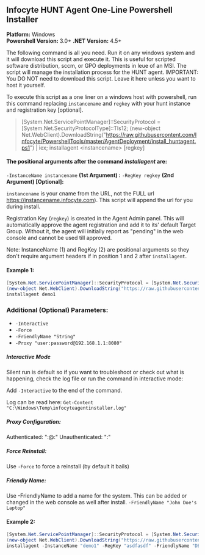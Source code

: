 ## Infocyte HUNT Agent One-Line Powershell Installer  
**Platform:** Windows  
**Powershell Version:** 3.0+
**.NET Version:** 4.5+

The following command is all you need. Run it on any windows system and it will download this script and execute it. This is useful for scripted software distribution, sccm, or GPO deployments in leue of an MSI. The script will manage the installation process for the HUNT agent. IMPORTANT: You DO NOT need to download this script. Leave it here unless you want to host it yourself.

To execute this script as a one liner on a windows host with powershell, run this command replacing `instancename` and `regkey` with your hunt instance <mandatory> and registration key [optional].


> [System.Net.ServicePointManager]::SecurityProtocol = [System.Net.SecurityProtocolType]::Tls12; (new-object Net.WebClient).DownloadString("https://raw.githubusercontent.com/Infocyte/PowershellTools/master/AgentDeployment/install_huntagent.ps1") | iex; installagent \<instancename\> [regkey]


#### The positional arguments after the command *installagent* are:  
`-InstanceName instancename` **(1st Argument) <Manadatory>:**
`-RegKey regkey` **(2nd Argument) [Optional]:**

`instancename` is your cname from the URL, not the FULL url https://instancename.infocyte.com). This script will append the url for you during install.

Registration Key (`regkey`) is created in the Agent Admin panel. This will automatically approve the agent registration and add it to its' default Target Group. Without it, the agent will initially report as "pending" in the web console and cannot be used till approved.

Note: InstanceName (1) and RegKey (2) are positional arguments so they don't require argument headers if in position 1 and 2 after `installagent`.


#### Example 1:  
```powershell
[System.Net.ServicePointManager]::SecurityProtocol = [System.Net.SecurityProtocolType]::Tls12;
(new-object Net.WebClient).DownloadString("https://raw.githubusercontent.com/Infocyte/PowershellTools/master/AgentDeployment/install_huntagent.ps1") | iex;
installagent demo1
```

### Additional (Optional) Parameters:
* `-Interactive`
* `-Force`
* `-FriendlyName "String"`
* `-Proxy "user:password@192.168.1.1:8080"`


##### Interactive Mode
Silent run is default so if you want to troubleshoot or check out what is happening, check the log file or run the command in interactive mode:

Add `-Interactive` to the end of the command.

Log can be read here:
`Get-Content "C:\Windows\Temp\infocyteagentinstaller.log"`

##### Proxy Configuration:
Authenticated: "<user>:<password>@<ProxyAddress>:<ProxyPort>"
Unauthenticated: "<ProxyAddress>:<ProxyPort>"

##### Force Reinstall:
Use `-Force` to force a reinstall (by default it bails)

##### Friendly Name:
Use -FriendlyName to add a name for the system. This can be added or changed in the web console as well after install.
`-FriendlyName "John Doe's Laptop"`


#### Example 2:  
```powershell
[System.Net.ServicePointManager]::SecurityProtocol = [System.Net.SecurityProtocolType]::Tls12;
(new-object Net.WebClient).DownloadString("https://raw.githubusercontent.com/Infocyte/PowershellTools/master/AgentDeployment/install_huntagent.ps1") | iex;
installagent -InstanceName "demo1" -RegKey "asdfasdf" -FriendlyName "DBServer1" -Proxy "user:password@192.168.1.1:8080" -Interactive
```
